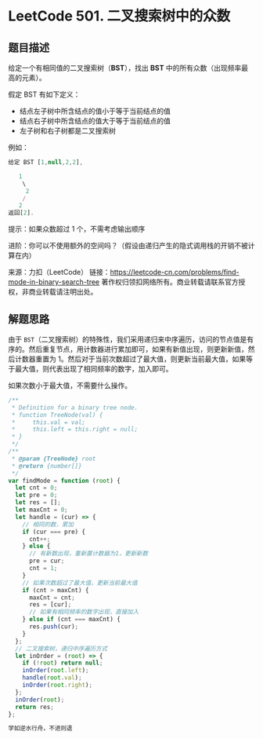 # LeetCode 501. 二叉搜索树中的众数

## 题目描述

给定一个有相同值的二叉搜索树（**BST**），找出 **BST** 中的所有众数（出现频率最高的元素）。

假定 BST 有如下定义：

- 结点左子树中所含结点的值小于等于当前结点的值
- 结点右子树中所含结点的值大于等于当前结点的值
- 左子树和右子树都是二叉搜索树

例如：

```javascript
给定 BST [1,null,2,2],

   1
    \
     2
    /
   2
返回[2].
```

提示：如果众数超过 1 个，不需考虑输出顺序

进阶：你可以不使用额外的空间吗？（假设由递归产生的隐式调用栈的开销不被计算在内）

来源：力扣（LeetCode）
链接：https://leetcode-cn.com/problems/find-mode-in-binary-search-tree
著作权归领扣网络所有。商业转载请联系官方授权，非商业转载请注明出处。

## 解题思路

由于 `BST`（二叉搜索树）的特殊性，我们采用递归来中序遍历，访问的节点值是有序的。然后重复节点，用计数器进行累加即可，如果有新值出现，则更新新值，然后计数器重置为 1。然后对于当前次数超过了最大值，则更新当前最大值，如果等于最大值，则代表出现了相同频率的数字，加入即可。

如果次数小于最大值，不需要什么操作。

```javascript
/**
 * Definition for a binary tree node.
 * function TreeNode(val) {
 *     this.val = val;
 *     this.left = this.right = null;
 * }
 */
/**
 * @param {TreeNode} root
 * @return {number[]}
 */
var findMode = function (root) {
  let cnt = 0;
  let pre = 0;
  let res = [];
  let maxCnt = 0;
  let handle = (cur) => {
    // 相同的数，累加
    if (cur === pre) {
      cnt++;
    } else {
      // 有新数出现，重新置计数器为1，更新新数
      pre = cur;
      cnt = 1;
    }
    // 如果次数超过了最大值，更新当前最大值
    if (cnt > maxCnt) {
      maxCnt = cnt;
      res = [cur];
      // 如果有相同频率的数字出现，直接加入
    } else if (cnt === maxCnt) {
      res.push(cur);
    }
  };
  // 二叉搜索树，递归中序遍历方式
  let inOrder = (root) => {
    if (!root) return null;
    inOrder(root.left);
    handle(root.val);
    inOrder(root.right);
  };
  inOrder(root);
  return res;
};
```

```javascript
学如逆水行舟，不进则退
```
